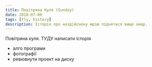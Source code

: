 ```yaml
---
title: Повітряна Куля (Sunday)
date: 2018-07-06
tags: [fly, history]
description: Історія про нездійснену мрію піднятися вище хмар.
---
```


Повітряна куля. ТУДУ написати історія
- алго програми
- фотографії
- ревювнути проект на диску
